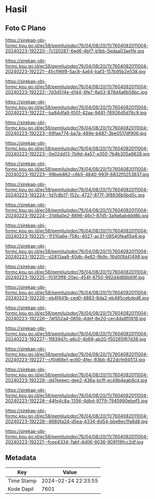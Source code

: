 # Hasil

## Foto C Plano

https://sirekap-obj-formc.kpu.go.id/ec58/pemilu/pdpr/76/04/08/20/11/7604082011004-20240223-192220--7c120287-6ed6-4bf7-b1bb-5edaa03ae1fe.jpg

https://sirekap-obj-formc.kpu.go.id/ec58/pemilu/pdpr/76/04/08/20/11/7604082011004-20240223-192221--45cf96f8-5ac8-4a64-baf3-157b95b2e538.jpg

https://sirekap-obj-formc.kpu.go.id/ec58/pemilu/pdpr/76/04/08/20/11/7604082011004-20240223-192222--7d3d514e-d144-4fe7-8a53-878d4a6b58bc.jpg

https://sirekap-obj-formc.kpu.go.id/ec58/pemilu/pdpr/76/04/08/20/11/7604082011004-20240223-192222--ba84dfa9-f001-42aa-9481-76926d5d76c9.jpg

https://sirekap-obj-formc.kpu.go.id/ec58/pemilu/pdpr/76/04/08/20/11/7604082011004-20240223-192223--69fae774-ba7a-489e-b487-3be0517df906.jpg

https://sirekap-obj-formc.kpu.go.id/ec58/pemilu/pdpr/76/04/08/20/11/7604082011004-20240223-192223--0e02dd13-7b9d-4a57-a350-7b4b305a9628.jpg

https://sirekap-obj-formc.kpu.go.id/ec58/pemilu/pdpr/76/04/08/20/11/7604082011004-20240223-192223--99beb862-c6b5-4640-993f-6832f0253837.jpg

https://sirekap-obj-formc.kpu.go.id/ec58/pemilu/pdpr/76/04/08/20/11/7604082011004-20240223-192224--1d7c8b17-152c-4727-877f-3f8636b5bd5c.jpg

https://sirekap-obj-formc.kpu.go.id/ec58/pemilu/pdpr/76/04/08/20/11/7604082011004-20240223-192224--31d8a0e2-8896-46c1-87d5-3a9a6abddd8b.jpg

https://sirekap-obj-formc.kpu.go.id/ec58/pemilu/pdpr/76/04/08/20/11/7604082011004-20240223-192225--1f310a6e-758c-4027-ac31-08540fea65e6.jpg

https://sirekap-obj-formc.kpu.go.id/ec58/pemilu/pdpr/76/04/08/20/11/7604082011004-20240223-192225--d2813aa9-40db-4e82-9b9c-16d00fd41499.jpg

https://sirekap-obj-formc.kpu.go.id/ec58/pemilu/pdpr/76/04/08/20/11/7604082011004-20240223-192225--f03f3ff8-20ec-454f-8750-992d4d86b69f.jpg

https://sirekap-obj-formc.kpu.go.id/ec58/pemilu/pdpr/76/04/08/20/11/7604082011004-20240223-192226--eb4f441b-ced0-4883-8da2-eb485cebded6.jpg

https://sirekap-obj-formc.kpu.go.id/ec58/pemilu/pdpr/76/04/08/20/11/7604082011004-20240223-192226--7af552a4-065b-4def-8e20-cec4da8f0816.jpg

https://sirekap-obj-formc.kpu.go.id/ec58/pemilu/pdpr/76/04/08/20/11/7604082011004-20240223-192227--1f839d7c-a6c0-4b69-ab20-f50265f67d38.jpg

https://sirekap-obj-formc.kpu.go.id/ec58/pemilu/pdpr/76/04/08/20/11/7604082011004-20240223-192227--cf0d68e1-ec60-4fec-83bb-822dcfe94513.jpg

https://sirekap-obj-formc.kpu.go.id/ec58/pemilu/pdpr/76/04/08/20/11/7604082011004-20240223-192228--dd7eeeec-dee2-436a-bcff-ec48b4eab9cd.jpg

https://sirekap-obj-formc.kpu.go.id/ec58/pemilu/pdpr/76/04/08/20/11/7604082011004-20240223-192228--44fe4c8a-1356-4dbd-9779-7945990ebef5.jpg

https://sirekap-obj-formc.kpu.go.id/ec58/pemilu/pdpr/76/04/08/20/11/7604082011004-20240223-192228--8680fa24-d5ea-4334-8d54-bbe8ec1fa8d8.jpg

https://sirekap-obj-formc.kpu.go.id/ec58/pemilu/pdpr/76/04/08/20/11/7604082011004-20240223-192221--fcee4334-7abf-4d06-8036-909119fcc2df.jpg


## Metadata

| Key        | Value               |
| ---------- | ------------------- |
| Time Stamp | 2024-02-24 22:33:55 |
| Kode Dapil | 7601                |



